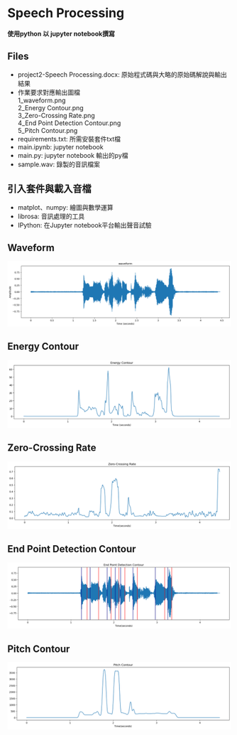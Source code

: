# Speech Processing
**使用python 以 jupyter notebook撰寫**  

## Files
*	project2-Speech Processing.docx: 原始程式碼與大略的原始碼解說與輸出結果
*	作業要求對應輸出圖檔  
	1_waveform.png  
	2_Energy Contour.png  
	3_Zero-Crossing Rate.png  
	4_End Point Detection Contour.png  
	5_Pitch Contour.png  
*	requirements.txt: 所需安裝套件txt檔
*	main.ipynb: jupyter notebook
*	main.py: jupyter notebook 輸出的py檔
*	sample.wav: 錄製的音訊檔案

## 引入套件與載入音檔
*	matplot、numpy: 繪圖與數學運算
*	librosa: 音訊處理的工具
*	IPython: 在Jupyter notebook平台輸出聲音試驗

## Waveform
![Waveform](https://github.com/lynn9106/NCKU_Multimedia-Systems-and-Applications/blob/main/Speech%20Processing/1_waveform.png)
## Energy Contour
![Energy Contour](https://github.com/lynn9106/NCKU_Multimedia-Systems-and-Applications/blob/main/Speech%20Processing/2_Energy%20Contour.png)
## Zero-Crossing Rate
![Zero-Crossing Rate](https://github.com/lynn9106/NCKU_Multimedia-Systems-and-Applications/blob/main/Speech%20Processing/3_Zero-Crossing%20Rate.png)
## End Point Detection Contour
![End Point Detection Contour](https://github.com/lynn9106/NCKU_Multimedia-Systems-and-Applications/blob/main/Speech%20Processing/4_End%20Point%20Detection%20Contour.png)
## Pitch Contour
![Pitch Contour](https://github.com/lynn9106/NCKU_Multimedia-Systems-and-Applications/blob/main/Speech%20Processing/5_Pitch%20Contour.png)
